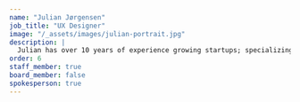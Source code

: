 ```yaml
---
name: "Julian Jørgensen"
job_title: "UX Designer"
image: "/_assets/images/julian-portrait.jpg"
description: |
  Julian has over 10 years of experience growing startups; specializing in marketing, web development and e-commerce. He thrills to creatively communicate the essence of CorePath Robotics.
order: 6
staff_member: true
board_member: false
spokesperson: true
---
```

